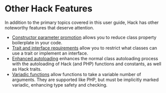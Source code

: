 # Other Hack Features

In addition to the primary topics covered in this user guide, Hack has other noteworthy features that deserve attention. 

* [Constructor parameter promotion](./constructor-parameter-promotion.md) allows you to reduce class property boilerplate in your code.
* [Trait and interface requirements](./trait-and-interface-requirements.md) allow you to restrict what classes can use a trait or implement an interface.
* [Enhanced autoloading](./autoloading.md) enhances the normal class autoloading process with the autoloading of Hack (and PHP) functions and constants, as well as Hack traits.
* [Variadic functions](./variadic-functions) allow functions to take a variable number of arguments. They are supported like PHP, but must be implicitly marked variadic, enhancing type safety and checking.
